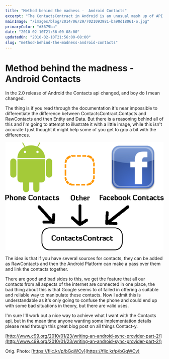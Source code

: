 ```yaml
---
title: "Method behind the madness -  Android Contacts"
excerpt: "The ContactsContract in Android is an unusual mash up of API's to access the contacts list on a device."
mainImage: "/images/blog/2014/06/29/7021093981-ba90d18061-o.jpg"
primaryColor: "#3679ba"
date: "2010-02-10T21:56:00-08:00"
updatedOn: "2010-02-10T21:56:00-08:00"
slug: "method-behind-the-madness-android-contacts"
---
```


# Method behind the madness -  Android Contacts

In the 2.0 release of Android the Contacts api changed, and boy do I mean changed.

The thing is if you read through the documentation it's near impossible to differentiate the difference between ContactsContract.Contacts and RawContacts and then Entity and Data. But there is a reasoning behind all of this and I'm going to attempt to illustrate it with a little image, while this isn't accurate I just thought it might help some of you get to grip a bit with the differences. 

![Graph of contact data](/images/blog/2010/02/AndroidContacts.png "300")

The idea is that if you have several sources for contacts, they can be added as RawContacts and then the Android Platform can make a pass over them and link the contacts together.

There are good and bad sides to this, we get the feature that all our contacts from all aspects of the internet are connected in one place, the bad thing about this is that Google seems to of failed in offering a suitable and reliable way to manipulate these contacts. Now I admit this is understandable as it's only going to confuse the phone and could end up with some bad situations in theory, but there are valid uses.

I'm sure I'll work out a nice way to achieve what I want with the Contacts api, but in the mean time anyone wanting some implementation details please read through this great blog post on all things Contact-y.

[http://www.c99.org/2010/01/23/writing-an-android-sync-provider-part-2/](http://www.c99.org/2010/01/23/writing-an-android-sync-provider-part-2/)

Orig. Photo: [https://flic.kr/p/bGqWCv](https://flic.kr/p/bGqWCv)